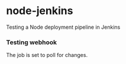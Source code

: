 # node-jenkins
Testing a Node deployment pipeline in Jenkins

### Testing webhook
The job is set to poll for changes.
